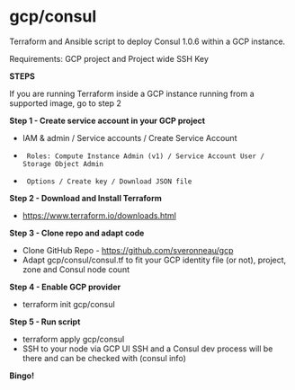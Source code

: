 # gcp/consul
Terraform and Ansible script to deploy Consul 1.0.6 within a GCP instance.

Requirements: GCP project and Project wide SSH Key

**STEPS**

If you are running Terraform inside a GCP instance running from a supported image, go to step 2

**Step 1 - Create service account in your GCP project**
* IAM & admin / Service accounts / Create Service Account
-      Roles: Compute Instance Admin (v1) / Service Account User / Storage Object Admin
-      Options / Create key / Download JSON file

**Step 2 - Download and Install Terraform**
* https://www.terraform.io/downloads.html

**Step 3 - Clone repo and adapt code**
* Clone GitHub Repo - https://github.com/sveronneau/gcp
* Adapt gcp/consul/consul.tf to fit your GCP identity file (or not), project, zone and Consul node count

**Step 4 - Enable GCP provider**
* terraform init gcp/consul

**Step 5 - Run script**
* terraform apply gcp/consul
* SSH to your node via GCP UI SSH and a Consul dev process will be there and can be checked with (consul info)

**Bingo!**
